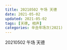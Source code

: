 ```yaml
---
title: 20210502 午场 天德
date: 2021-05-02
updated: 2021-05-02
tags: [天德, 相声] 
categories: 辛丑年场次(2021)
---
```

20210502 午场 天德

